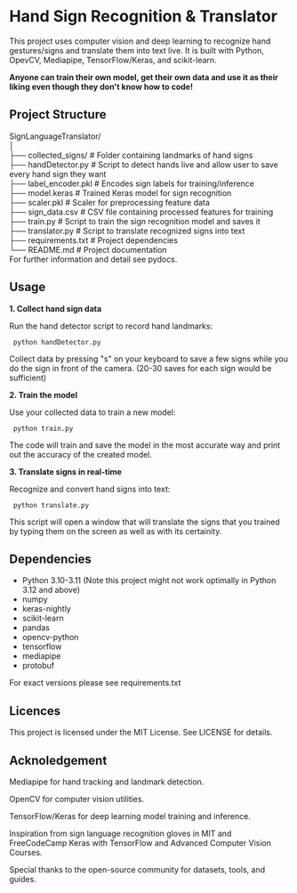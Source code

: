 # Hand Sign Recognition & Translator

This project uses computer vision and deep learning to recognize hand gestures/signs and translate them into text live.
It is built with Python, OpevCV, Mediapipe, TensorFlow/Keras, and scikit-learn. 

**Anyone can train their own model, get their own data and use it as their liking even though they don't know how to code!**

## Project Structure
SignLanguageTranslator/<br />
│ <br />
├── collected_signs/ # Folder containing landmarks of hand signs <br />
├── handDetector.py # Script to detect hands live and allow user to save every hand sign they want <br />
├── label_encoder.pkl # Encodes sign labels for training/inference <br />
├── model.keras # Trained Keras model for sign recognition <br />
├── scaler.pkl # Scaler for preprocessing feature data <br />
├── sign_data.csv # CSV file containing processed features for training <br />
├── train.py # Script to train the sign recognition model and saves it <br />
├── translator.py # Script to translate recognized signs into text <br />
├── requirements.txt # Project dependencies <br />
└── README.md # Project documentation <br />
For further information and detail see pydocs.

## Usage
**1. Collect hand sign data**  
   
  Run the hand detector script to record hand landmarks:
  ```
   python handDetector.py
  ```
  Collect data by pressing "s" on your keyboard to save a few signs while you do the sign in front of the camera. (20-30 saves for each sign would be sufficient)

**2. Train the model**

  Use your collected data to train a new model: 
  ```
   python train.py
  ```
  The code will train and save the model in the most accurate way and print out the accuracy of the created model.

**3. Translate signs in real-time**

  Recognize and convert hand signs into text: 
  ```
   python translate.py
  ```
  This script will open a window that will translate the signs that you trained by typing them on the screen as well as with its certainity.


## Dependencies
- Python 3.10-3.11 (Note this project might not work optimally in Python 3.12 and above)
- numpy
- keras-nightly
- scikit-learn
- pandas
- opencv-python
- tensorflow
- mediapipe
- protobuf <br />

For exact versions please see requirements.txt

## Licences
This project is licensed under the MIT License. See LICENSE for details.
## Acknoledgement

Mediapipe
 for hand tracking and landmark detection.

OpenCV
 for computer vision utilities.

TensorFlow/Keras for deep learning model training and inference.

Inspiration from sign language recognition gloves in MIT and FreeCodeCamp Keras with TensorFlow and Advanced Computer Vision Courses.

Special thanks to the open-source community for datasets, tools, and guides.

